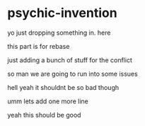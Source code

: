 # psychic-invention

yo just dropping something in. here

this part is for rebase

just adding a bunch of stuff for the conflict

so man we are going to run into some issues

hell yeah it shouldnt be so bad though

umm lets add one more line 
 
 yeah this should be good
